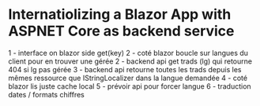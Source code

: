# Internatiolizing a Blazor App with ASPNET Core as backend service

1 - interface on blazor side get(key) 
2 - coté blazor boucle sur langues du client pour en trouver une gérée
2 - backend api get trads (lg) qui retourne 404 si lg pas gérée
3 - backend api retourne toutes les trads depuis les mêmes ressource que IStringLocalizer dans la langue demandée
4 - coté blazor lis juste cache local
5 - prévoir api pour forcer langue
6 - traduction dates / formats chiffres
